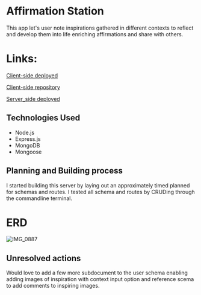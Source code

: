 
# Affirmation Station
This app let's user note inspirations gathered in different contexts to reflect and develop them into life enriching affirmations and share with others.

# Links:

[Client-side deployed](https://neuroplastic1.github.io/affirmationStationClient/)

[Client-side repository](https://github.com/Neuroplastic1/affirmationStationClient)

[Server_side deployed](https://salty-anchorage-82122.herokuapp.com/)

## Technologies Used

- Node.js
- Express.js
- MongoDB
- Mongoose

## Planning and Building process 
I started building this server by laying out an approximately timed planned for schemas and routes. I tested all schema and routes by CRUDing through the commandline terminal.


# ERD

![IMG_0887](https://user-images.githubusercontent.com/64027495/87382930-2ff2d180-c566-11ea-9e12-5fcd838404a7.JPG)

## Unresolved actions
Would love to add a few more subdocument to the user schema enabling adding images of inspiration with context input option and reference scema to add comments to inspiring images.
